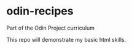 # odin-recipes
Part of the Odin Project curriculum

This repo will demonstrate my basic html skills.
